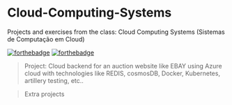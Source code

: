 # Cloud-Computing-Systems
Projects and exercises from the class: Cloud Computing Systems (Sistemas de Computação em Cloud)

[![forthebadge](https://forthebadge.com/images/badges/made-with-java.svg)](https://forthebadge.com)
[![forthebadge](http://forthebadge.com/images/badges/built-with-love.svg)](http://forthebadge.com)

> Project: Cloud backend for an auction website like EBAY using Azure cloud with technologies like REDIS, cosmosDB, Docker, Kubernetes, artillery testing, etc..

> Extra projects

